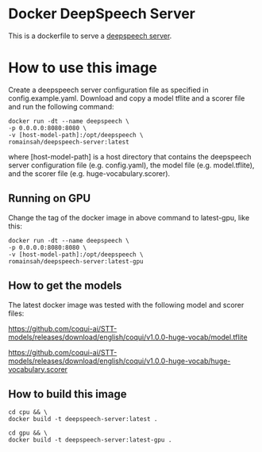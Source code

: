 # Docker DeepSpeech Server
This is a dockerfile to serve a [deepspeech server](https://github.com/MainRo/deepspeech-server).

# How to use this image
Create a deepspeech server configuration file as specified in config.example.yaml. Download and copy
a model tflite and a scorer file and run the following command:

    docker run -dt --name deepspeech \
    -p 0.0.0.0:8080:8080 \
    -v [host-model-path]:/opt/deepspeech \
    romainsah/deepspeech-server:latest

where [host-model-path] is a host directory that contains the deepspeech server
configuration file (e.g. config.yaml), the model file (e.g. model.tflite), and the scorer file (e.g. huge-vocabulary.scorer).

## Running on GPU
Change the tag of the docker image in above command to latest-gpu, like this:

    docker run -dt --name deepspeech \
    -p 0.0.0.0:8080:8080 \
    -v [host-model-path]:/opt/deepspeech \
    romainsah/deepspeech-server:latest-gpu

## How to get the models

The latest docker image was tested with the following model and scorer files:

https://github.com/coqui-ai/STT-models/releases/download/english/coqui/v1.0.0-huge-vocab/model.tflite

https://github.com/coqui-ai/STT-models/releases/download/english/coqui/v1.0.0-huge-vocab/huge-vocabulary.scorer

## How to build this image

    cd cpu && \
    docker build -t deepspeech-server:latest .

    cd gpu && \
    docker build -t deepspeech-server:latest-gpu .